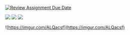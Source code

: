 [![Review Assignment Due Date](https://classroom.github.com/assets/deadline-readme-button-8d59dc4de5201274e310e4c54b9627a8934c3b88527886e3b421487c677d23eb.svg)](https://classroom.github.com/a/gTiETg9a)

<img src="[https://imgur.com/ALQacsf](https://imgur.com/ALQacsf)" />
<img src="https://imgur.com/1QsKkND" />
<img src="https://imgur.com/1QsKkND" />

![https://imgur.com/ALQacsf](https://imgur.com/ALQacsf)
